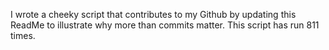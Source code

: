 I wrote a cheeky script that contributes to my Github by updating this ReadMe to illustrate why more than commits matter. This script has run 811 times.